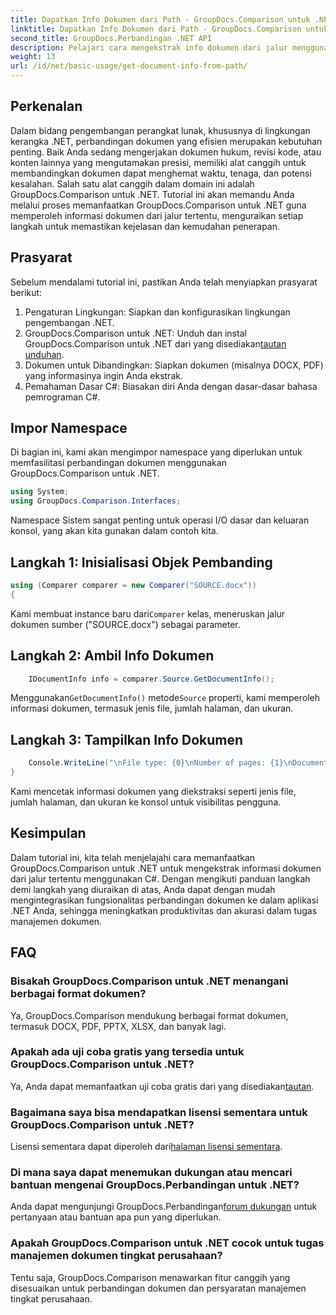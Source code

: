 ```yaml
---
title: Dapatkan Info Dokumen dari Path - GroupDocs.Comparison untuk .NET
linktitle: Dapatkan Info Dokumen dari Path - GroupDocs.Comparison untuk .NET
second_title: GroupDocs.Perbandingan .NET API
description: Pelajari cara mengekstrak info dokumen dari jalur menggunakan GroupDocs.Comparison untuk .NET. Langkah mudah untuk manajemen dokumen yang efisien di C#.
weight: 13
url: /id/net/basic-usage/get-document-info-from-path/
---
```

## Perkenalan
Dalam bidang pengembangan perangkat lunak, khususnya di lingkungan kerangka .NET, perbandingan dokumen yang efisien merupakan kebutuhan penting. Baik Anda sedang mengerjakan dokumen hukum, revisi kode, atau konten lainnya yang mengutamakan presisi, memiliki alat canggih untuk membandingkan dokumen dapat menghemat waktu, tenaga, dan potensi kesalahan. Salah satu alat canggih dalam domain ini adalah GroupDocs.Comparison untuk .NET. Tutorial ini akan memandu Anda melalui proses memanfaatkan GroupDocs.Comparison untuk .NET guna memperoleh informasi dokumen dari jalur tertentu, menguraikan setiap langkah untuk memastikan kejelasan dan kemudahan penerapan.
## Prasyarat
Sebelum mendalami tutorial ini, pastikan Anda telah menyiapkan prasyarat berikut:
1. Pengaturan Lingkungan: Siapkan dan konfigurasikan lingkungan pengembangan .NET.
2.  GroupDocs.Comparison untuk .NET: Unduh dan instal GroupDocs.Comparison untuk .NET dari yang disediakan[tautan unduhan](https://releases.groupdocs.com/comparison/net/).
3. Dokumen untuk Dibandingkan: Siapkan dokumen (misalnya DOCX, PDF) yang informasinya ingin Anda ekstrak.
4. Pemahaman Dasar C#: Biasakan diri Anda dengan dasar-dasar bahasa pemrograman C#.

## Impor Namespace
Di bagian ini, kami akan mengimpor namespace yang diperlukan untuk memfasilitasi perbandingan dokumen menggunakan GroupDocs.Comparison untuk .NET.
```csharp
using System;
using GroupDocs.Comparison.Interfaces;
```

Namespace Sistem sangat penting untuk operasi I/O dasar dan keluaran konsol, yang akan kita gunakan dalam contoh kita.

## Langkah 1: Inisialisasi Objek Pembanding
```csharp
using (Comparer comparer = new Comparer("SOURCE.docx"))
{
```
 Kami membuat instance baru dari`Comparer` kelas, meneruskan jalur dokumen sumber ("SOURCE.docx") sebagai parameter.
## Langkah 2: Ambil Info Dokumen
```csharp
    IDocumentInfo info = comparer.Source.GetDocumentInfo();
```
 Menggunakan`GetDocumentInfo()` metode`Source` properti, kami memperoleh informasi dokumen, termasuk jenis file, jumlah halaman, dan ukuran.
## Langkah 3: Tampilkan Info Dokumen
```csharp
    Console.WriteLine("\nFile type: {0}\nNumber of pages: {1}\nDocument size: {2} bytes", info.FileType, info.PageCount, info.Size);
}
```
Kami mencetak informasi dokumen yang diekstraksi seperti jenis file, jumlah halaman, dan ukuran ke konsol untuk visibilitas pengguna.

## Kesimpulan
Dalam tutorial ini, kita telah menjelajahi cara memanfaatkan GroupDocs.Comparison untuk .NET untuk mengekstrak informasi dokumen dari jalur tertentu menggunakan C#. Dengan mengikuti panduan langkah demi langkah yang diuraikan di atas, Anda dapat dengan mudah mengintegrasikan fungsionalitas perbandingan dokumen ke dalam aplikasi .NET Anda, sehingga meningkatkan produktivitas dan akurasi dalam tugas manajemen dokumen.
## FAQ
### Bisakah GroupDocs.Comparison untuk .NET menangani berbagai format dokumen?
Ya, GroupDocs.Comparison mendukung berbagai format dokumen, termasuk DOCX, PDF, PPTX, XLSX, dan banyak lagi.
### Apakah ada uji coba gratis yang tersedia untuk GroupDocs.Comparison untuk .NET?
 Ya, Anda dapat memanfaatkan uji coba gratis dari yang disediakan[tautan](https://releases.groupdocs.com/).
### Bagaimana saya bisa mendapatkan lisensi sementara untuk GroupDocs.Comparison untuk .NET?
 Lisensi sementara dapat diperoleh dari[halaman lisensi sementara](https://purchase.groupdocs.com/temporary-license/).
### Di mana saya dapat menemukan dukungan atau mencari bantuan mengenai GroupDocs.Perbandingan untuk .NET?
 Anda dapat mengunjungi GroupDocs.Perbandingan[forum dukungan](https://forum.groupdocs.com/c/comparison/12) untuk pertanyaan atau bantuan apa pun yang diperlukan.
### Apakah GroupDocs.Comparison untuk .NET cocok untuk tugas manajemen dokumen tingkat perusahaan?
Tentu saja, GroupDocs.Comparison menawarkan fitur canggih yang disesuaikan untuk perbandingan dokumen dan persyaratan manajemen tingkat perusahaan.